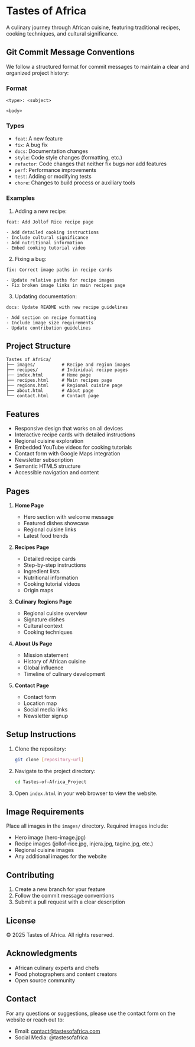 # Tastes of Africa

A culinary journey through African cuisine, featuring traditional recipes, cooking techniques, and cultural significance.

## Git Commit Message Conventions

We follow a structured format for commit messages to maintain a clear and organized project history:

### Format
```
<type>: <subject>

<body>
```

### Types
- `feat`: A new feature
- `fix`: A bug fix
- `docs`: Documentation changes
- `style`: Code style changes (formatting, etc.)
- `refactor`: Code changes that neither fix bugs nor add features
- `perf`: Performance improvements
- `test`: Adding or modifying tests
- `chore`: Changes to build process or auxiliary tools

### Examples

1. Adding a new recipe:
```
feat: Add Jollof Rice recipe page

- Add detailed cooking instructions
- Include cultural significance
- Add nutritional information
- Embed cooking tutorial video
```

2. Fixing a bug:
```
fix: Correct image paths in recipe cards

- Update relative paths for recipe images
- Fix broken image links in main recipes page
```

3. Updating documentation:
```
docs: Update README with new recipe guidelines

- Add section on recipe formatting
- Include image size requirements
- Update contribution guidelines
```

## Project Structure

```
Tastes of Africa/
├── images/          # Recipe and region images
├── recipes/         # Individual recipe pages
├── index.html       # Home page
├── recipes.html     # Main recipes page
├── regions.html     # Regional cuisine page
├── about.html       # About page
└── contact.html     # Contact page
```

## Features

- Responsive design that works on all devices
- Interactive recipe cards with detailed instructions
- Regional cuisine exploration
- Embedded YouTube videos for cooking tutorials
- Contact form with Google Maps integration
- Newsletter subscription
- Semantic HTML5 structure
- Accessible navigation and content

## Pages

1. **Home Page**
   - Hero section with welcome message
   - Featured dishes showcase
   - Regional cuisine links
   - Latest food trends

2. **Recipes Page**
   - Detailed recipe cards
   - Step-by-step instructions
   - Ingredient lists
   - Nutritional information
   - Cooking tutorial videos
   - Origin maps

3. **Culinary Regions Page**
   - Regional cuisine overview
   - Signature dishes
   - Cultural context
   - Cooking techniques

4. **About Us Page**
   - Mission statement
   - History of African cuisine
   - Global influence
   - Timeline of culinary development

5. **Contact Page**
   - Contact form
   - Location map
   - Social media links
   - Newsletter signup

## Setup Instructions

1. Clone the repository:
   ```bash
   git clone [repository-url]
   ```

2. Navigate to the project directory:
   ```bash
   cd Tastes-of-Africa_Project
   ```

3. Open `index.html` in your web browser to view the website.

## Image Requirements

Place all images in the `images/` directory. Required images include:
- Hero image (hero-image.jpg)
- Recipe images (jollof-rice.jpg, injera.jpg, tagine.jpg, etc.)
- Regional cuisine images
- Any additional images for the website

## Contributing

1. Create a new branch for your feature
2. Follow the commit message conventions
3. Submit a pull request with a clear description

## License

© 2025 Tastes of Africa. All rights reserved.

## Acknowledgments

- African culinary experts and chefs
- Food photographers and content creators
- Open source community

## Contact

For any questions or suggestions, please use the contact form on the website or reach out to:
- Email: contact@tastesofafrica.com
- Social Media: @tastesofafrica 